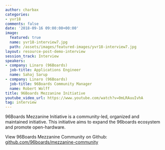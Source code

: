 ```yaml
---
author: charbax
categories:
- yvr18
comments: false
date: '2018-09-16 09:00:00+00:00'
image:
  featured: true
  name: yvr18-interview7.jpg
  path: /assets/images/featured-images/yvr18-interview7.jpg
layout: resource-post-demo-interview
session_track: Interview
speakers:
- company: Linaro (96Boards)
  job-title: Applications Engineer
  name: Sahaj Sarup
- company: Linaro (96Boards)
  job-title: 96Boards Community Manager
  name: Robert Wolff
title: 96Boards Mezzanine Initiative
youtube_video_url: https://www.youtube.com/watch?v=0mLRAuuIvhA
tag: interview
---
```

96Boards Mezzanine Initiative is a community-led, organized and maintained initiative. This initiative aims to expand the 96boards ecosystem and promote open-hardware.

View 96Boards Mezzanine Community on Github: [github.com/96boards/mezzanine-community](https://github.com/96boards/mezzanine-community)